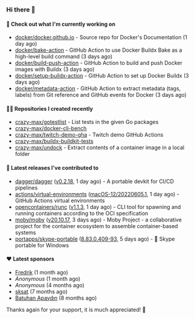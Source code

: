 ### Hi there 👋

#### 👷 Check out what I'm currently working on

- [docker/docker.github.io](https://github.com/docker/docker.github.io) - Source repo for Docker&#39;s Documentation (1 day ago)
- [docker/bake-action](https://github.com/docker/bake-action) - GitHub Action to use Docker Buildx Bake as a high-level build command (3 days ago)
- [docker/build-push-action](https://github.com/docker/build-push-action) - GitHub Action to build and push Docker images with Buildx (3 days ago)
- [docker/setup-buildx-action](https://github.com/docker/setup-buildx-action) - GitHub Action to set up Docker Buildx (3 days ago)
- [docker/metadata-action](https://github.com/docker/metadata-action) - GitHub Action to extract metadata (tags, labels) from Git reference and GitHub events for Docker (3 days ago)

#### 👨‍💻 Repositories I created recently

- [crazy-max/gotestlist](https://github.com/crazy-max/gotestlist) - List tests in the given Go packages
- [crazy-max/docker-cli-bench](https://github.com/crazy-max/docker-cli-bench)
- [crazy-max/twitch-demo-gha](https://github.com/crazy-max/twitch-demo-gha) - Twitch demo GitHub Actions
- [crazy-max/buildx-buildkit-tests](https://github.com/crazy-max/buildx-buildkit-tests)
- [crazy-max/undock](https://github.com/crazy-max/undock) - Extract contents of a container image in a local folder

#### 🚀 Latest releases I've contributed to

- [dagger/dagger](https://github.com/dagger/dagger) ([v0.2.18](https://github.com/dagger/dagger/releases/tag/v0.2.18), 1 day ago) - A portable devkit for CI/CD pipelines
- [actions/virtual-environments](https://github.com/actions/virtual-environments) ([macOS-12/20220605.1](https://github.com/actions/virtual-environments/releases/tag/macOS-12%2F20220605.1), 1 day ago) - GitHub Actions virtual environments
- [opencontainers/runc](https://github.com/opencontainers/runc) ([v1.1.3](https://github.com/opencontainers/runc/releases/tag/v1.1.3), 1 day ago) - CLI tool for spawning and running containers according to the OCI specification
- [moby/moby](https://github.com/moby/moby) ([v20.10.17](https://github.com/moby/moby/releases/tag/v20.10.17), 3 days ago) - Moby Project - a collaborative project for the container ecosystem to assemble container-based systems
- [portapps/skype-portable](https://github.com/portapps/skype-portable) ([8.83.0.409-93](https://github.com/portapps/skype-portable/releases/tag/8.83.0.409-93), 5 days ago) - 🚀 Skype portable for Windows 

#### ❤️ Latest sponsors
- [Fredrik](https://github.com/fredrikscode) (1 month ago)
- _Anonymous_ (1 month ago)
- _Anonymous_ (4 months ago)
- [sksat](https://github.com/sksat) (7 months ago)
- [Batuhan Apaydın](https://github.com/developer-guy) (8 months ago)

Thanks again for your support, it is much appreciated! 🙏
